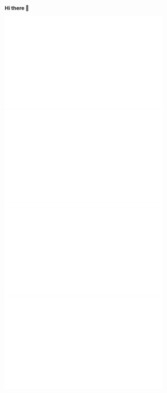### Hi there 👋

![](https://raw.githubusercontent.com/kybeka/kybeka-stats/master/generated/overview.svg#gh-dark-mode-only)
![](https://raw.githubusercontent.com/kybeka/kybeka-stats/master/generated/overview.svg#gh-light-mode-only)
![](https://raw.githubusercontent.com/kybeka/kybeka-stats/master/generated/languages.svg#gh-dark-mode-only)
![](https://raw.githubusercontent.com/kybeka/kybeka-stats/master/generated/languages.svg#gh-light-mode-only)

<!--
**kybeka/kybeka** is a ✨ _special_ ✨ repository because its `README.md` (this file) appears on your GitHub profile.

Here are some ideas to get you started:

- 🔭 I’m currently working on ...
- 🌱 I’m currently learning ...
- 👯 I’m looking to collaborate on ...
- 🤔 I’m looking for help with ...
- 💬 Ask me about ...
- 📫 How to reach me: ...
- 😄 Pronouns: ...
- ⚡ Fun fact: ...
-->
